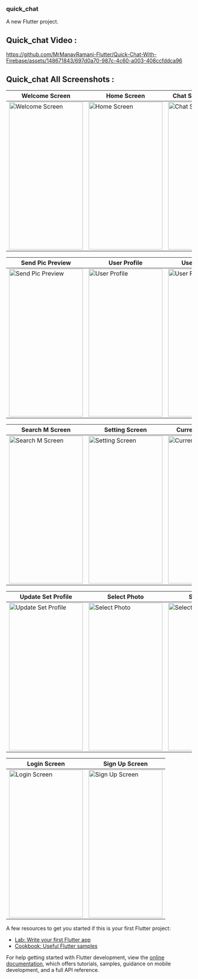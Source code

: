 ### quick_chat

A new Flutter project.

## Quick_chat Video :

https://github.com/MrManavRamani-Flutter/Quick-Chat-With-Firebase/assets/148671843/697d0a70-987c-4c60-a003-408ccfddca96


## Quick_chat All Screenshots :

| Welcome Screen | Home Screen | Chat Screen (Loading) | Chat Screen |
| --- | --- | --- | --- |
|<img src="https://github.com/MrManavRamani-Flutter/Quick-Chat-With-Firebase/assets/148671843/d81b2342-ccbb-457f-be3b-744a6a43b7a4" alt="Welcome Screen" width="200" height="400"> | <img src="https://github.com/MrManavRamani-Flutter/Quick-Chat-With-Firebase/assets/148671843/1ab80c66-9929-4fe7-90fb-a2d746ecaca0" alt="Home Screen" width="200" height="400"> | <img src="https://github.com/MrManavRamani-Flutter/Quick-Chat-With-Firebase/assets/148671843/d53d6e1f-dc19-42e3-a342-aca828a92041" alt="Chat Screen (Loading)" width="200" height="400"> | <img src="https://github.com/MrManavRamani-Flutter/Quick-Chat-With-Firebase/assets/148671843/f3746971-aa44-4d70-8d84-5cf387b7c985" alt="Chat Screen" width="200" height="400"> |

| Send Pic Preview | User Profile | User Posts View | Search Screen |
| --- | --- | --- | --- |
| <img src="https://github.com/MrManavRamani-Flutter/Quick-Chat-With-Firebase/assets/148671843/eddeed87-2881-4faa-85fb-6bd1dd36c08f" alt="Send Pic Preview" width="200" height="400"> | <img src="https://github.com/MrManavRamani-Flutter/Quick-Chat-With-Firebase/assets/148671843/97d79b22-ca46-402c-ad9c-1d49f3c9e85f" alt="User Profile" width="200" height="400"> | <img src="https://github.com/MrManavRamani-Flutter/Quick-Chat-With-Firebase/assets/148671843/50d94743-02bd-4001-8684-c6eec0f94ec8" alt="User Posts View" width="200" height="400"> | <img src="https://github.com/MrManavRamani-Flutter/Quick-Chat-With-Firebase/assets/148671843/6bd4ec2b-e2f8-472c-8a3f-56f156d17f84" alt="Search Screen" width="200" height="400"> |

| Search M Screen | Setting Screen | Current User Profile | Current User Post View |
| --- | --- | --- | --- |
| <img src="https://github.com/MrManavRamani-Flutter/Quick-Chat-With-Firebase/assets/148671843/fa78eded-8059-488d-9b1b-a6e43b125438" alt="Search M Screen" width="200" height="400"> | <img src="https://github.com/MrManavRamani-Flutter/Quick-Chat-With-Firebase/assets/148671843/2717edc5-135b-4945-8d8e-d3dd07facb58" alt="Setting Screen" width="200" height="400"> | <img src="https://github.com/MrManavRamani-Flutter/Quick-Chat-With-Firebase/assets/148671843/a7adcb0d-c32c-4d9d-bd95-6806988395ea" alt="Current User Profile" width="200" height="400"> | <img src="https://github.com/MrManavRamani-Flutter/Quick-Chat-With-Firebase/assets/148671843/48425f28-4b32-4580-816a-6b763102b845" alt="Current User Post View" width="200" height="400"> |

| Update Set Profile | Select Photo | Select Post | Posts |
| --- | --- | --- | --- |
| <img src="https://github.com/MrManavRamani-Flutter/Quick-Chat-With-Firebase/assets/148671843/eae75489-eb63-4ca0-8797-6580f6981058" alt="Update Set Profile" width="200" height="400"> | <img src="https://github.com/MrManavRamani-Flutter/Quick-Chat-With-Firebase/assets/148671843/9c22c91b-db65-4b71-a7a0-7896e57d5949" alt="Select Photo" width="200" height="400"> | <img src="https://github.com/MrManavRamani-Flutter/Quick-Chat-With-Firebase/assets/148671843/0b1cc36c-ce1d-4df9-8cb6-862d242002ee" alt="Select Post" width="200" height="400"> | <img src="https://github.com/MrManavRamani-Flutter/Quick-Chat-With-Firebase/assets/148671843/a769c856-579c-4a1e-9c1a-fb195196fed0" alt="Posts" width="200" height="400"> |

| Login Screen | Sign Up Screen |
| --- | --- |
| <img src="https://github.com/MrManavRamani-Flutter/Quick-Chat-With-Firebase/assets/148671843/131d310d-e8a9-4a7e-8899-49068994c365" alt="Login Screen" width="200" height="400"> | <img src="https://github.com/MrManavRamani-Flutter/Quick-Chat-With-Firebase/assets/148671843/75447f32-81af-4c4f-b3fa-ff2fca839bdf" alt="Sign Up Screen" width="200" height="400"> |









A few resources to get you started if this is your first Flutter project:

- [Lab: Write your first Flutter app](https://docs.flutter.dev/get-started/codelab)
- [Cookbook: Useful Flutter samples](https://docs.flutter.dev/cookbook)

For help getting started with Flutter development, view the
[online documentation](https://docs.flutter.dev/), which offers tutorials,
samples, guidance on mobile development, and a full API reference.
